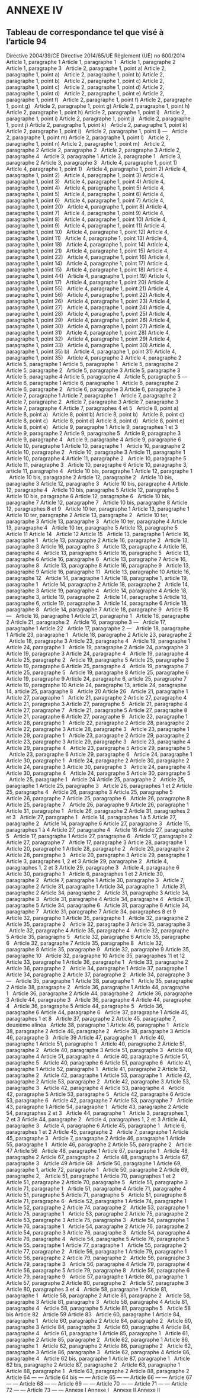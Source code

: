# ANNEXE IV

## Tableau de correspondance tel que visé à l’article 94

Directive 2004/39/CE Directive 2014/65/UE Règlement (UE) no 600/2014 Article 1, paragraphe 1 Article 1, paragraphe 1   Article 1, paragraphe 2 Article 1, paragraphe 3   Article 2, paragraphe 1, point a) Article 2, paragraphe 1, point a)   Article 2, paragraphe 1, point b) Article 2, paragraphe 1, point b)   Article 2, paragraphe 1, point c) Article 2, paragraphe 1, point c)   Article 2, paragraphe 1, point d) Article 2, paragraphe 1, point d)   Article 2, paragraphe 1, point e) Article 2, paragraphe 1, point f)   Article 2, paragraphe 1, point f) Article 2, paragraphe 1, point g)   Article 2, paragraphe 1, point g) Article 2, paragraphe 1, point h)   Article 2, paragraphe 1, point h) Article 2, paragraphe 1, point i)   Article 2, paragraphe 1, point i) Article 2, paragraphe 1, point j)   Article 2, paragraphe 1, point j) Article 2, paragraphe 1, point k)   Article 2, paragraphe 1, point k) Article 2, paragraphe 1, point i)   Article 2, paragraphe 1, point l) —   Article 2, paragraphe 1, point m) Article 2, paragraphe 1, point l)   Article 2, paragraphe 1, point n) Article 2, paragraphe 1, point m)   Article 2, paragraphe 2 Article 2, paragraphe 2   Article 2, paragraphe 3 Article 2, paragraphe 4   Article 3, paragraphe 1 Article 3, paragraphe 1   Article 3, paragraphe 2 Article 3, paragraphe 3   Article 4, paragraphe 1, point 1) Article 4, paragraphe 1, point 1)   Article 4, paragraphe 1, point 2) Article 4, paragraphe 1, point 2)   Article 4, paragraphe 1, point 3) Article 4, paragraphe 1, point 3)   Article 4, paragraphe 1, point 4) Article 4, paragraphe 1, point 4)   Article 4, paragraphe 1, point 5) Article 4, paragraphe 1, point 5)   Article 4, paragraphe 1, point 6) Article 4, paragraphe 1, point 6)   Article 4, paragraphe 1, point 7) Article 4, paragraphe 1, point 20)   Article 4, paragraphe 1, point 8) Article 4, paragraphe 1, point 7)   Article 4, paragraphe 1, point 9) Article 4, paragraphe 1, point 8)   Article 4, paragraphe 1, point 10) Article 4, paragraphe 1, point 9)   Article 4, paragraphe 1, point 11) Article 4, paragraphe 1, point 10)   Article 4, paragraphe 1, point 12) Article 4, paragraphe 1, point 11)   Article 4, paragraphe 1, point 13) Article 4, paragraphe 1, point 18)   Article 4, paragraphe 1, point 14) Article 4, paragraphe 1, point 21)   Article 4, paragraphe 1, point 15) Article 4, paragraphe 1, point 22)   Article 4, paragraphe 1, point 16) Article 4, paragraphe 1, point 14)   Article 4, paragraphe 1, point 17) Article 4, paragraphe 1, point 15)   Article 4, paragraphe 1, point 18) Article 4, paragraphe 1, point 44)   Article 4, paragraphe 1, point 19) Article 4, paragraphe 1, point 17)   Article 4, paragraphe 1, point 20) Article 4, paragraphe 1, point 55)   Article 4, paragraphe 1, point 21) Article 4, paragraphe 1, point 56)   Article 4, paragraphe 1, point 22) Article 4, paragraphe 1, point 26)   Article 4, paragraphe 1, point 23) Article 4, paragraphe 1, point 27)   Article 4, paragraphe 1, point 24) Article 4, paragraphe 1, point 28)   Article 4, paragraphe 1, point 25) Article 4, paragraphe 1, point 29)   Article 4, paragraphe 1, point 26) Article 4, paragraphe 1, point 30)   Article 4, paragraphe 1, point 27) Article 4, paragraphe 1, point 31)   Article 4, paragraphe 1, point 28) Article 4, paragraphe 1, point 32)   Article 4, paragraphe 1, point 29) Article 4, paragraphe 1, point 33)   Article 4, paragraphe 1, point 30) Article 4, paragraphe 1, point 35) b)   Article 4, paragraphe 1, point 31) Article 4, paragraphe 1, point 35)   Article 4, paragraphe 2 Article 4, paragraphe 2   Article 5, paragraphe 1 Article 5, paragraphe 1   Article 5, paragraphe 2 Article 5, paragraphe 2   Article 5, paragraphe 3 Article 5, paragraphe 3   Article 5, paragraphe 4 Article 5, paragraphe 4   Article 5, paragraphe 5 —   Article 6, paragraphe 1 Article 6, paragraphe 1   Article 6, paragraphe 2 Article 6, paragraphe 2   Article 6, paragraphe 3 Article 6, paragraphe 3   Article 7, paragraphe 1 Article 7, paragraphe 1   Article 7, paragraphe 2 Article 7, paragraphe 2   Article 7, paragraphe 3 Article 7, paragraphe 3   Article 7, paragraphe 4 Article 7, paragraphes 4 et 5   Article 8, point a) Article 8, point a)   Article 8, point b) Article 8, point b)   Article 8, point c) Article 8, point c)   Article 8, point d) Article 8, point d)   Article 8, point e) Article 8, point e)   Article 9, paragraphe 1 Article 9, paragraphes 1 et 3   Article 9, paragraphe 2 Article 9, paragraphe 5   Article 9, paragraphe 3 Article 9, paragraphe 4   Article 9, paragraphe 4 Article 9, paragraphe 6   Article 10, paragraphe 1 Article 10, paragraphe 1   Article 10, paragraphe 2 Article 10, paragraphe 2   Article 10, paragraphe 3 Article 11, paragraphe 1   Article 10, paragraphe 4 Article 11, paragraphe 2   Article 10, paragraphe 5 Article 11, paragraphe 3   Article 10, paragraphe 6 Article 10, paragraphe 3, article 11, paragraphe 4   Article 10 bis, paragraphe 1 Article 12, paragraphe 1   Article 10 bis, paragraphe 2 Article 12, paragraphe 2   Article 10 bis, paragraphe 3 Article 12, paragraphe 3   Article 10 bis, paragraphe 4 Article 12, paragraphe 4   Article 10 bis, paragraphe 5 Article 12, paragraphe 5   Article 10 bis, paragraphe 6 Article 12, paragraphe 6   Article 10 bis, paragraphe 7 Article 12, paragraphe 7   Article 10 bis, paragraphe 8 Article 12, paragraphes 8 et 9   Article 10 ter, paragraphe 1 Article 13, paragraphe 1   Article 10 ter, paragraphe 2 Article 13, paragraphe 2   Article 10 ter, paragraphe 3 Article 13, paragraphe 3   Article 10 ter, paragraphe 4 Article 13, paragraphe 4   Article 10 ter, paragraphe 5 Article 13, paragraphe 5   Article 11 Article 14   Article 12 Article 15   Article 13, paragraphe 1 Article 16, paragraphe 1   Article 13, paragraphe 2 Article 16, paragraphe 2   Article 13, paragraphe 3 Article 16, paragraphe 3   Article 13, paragraphe 4 Article 16, paragraphe 4   Article 13, paragraphe 5 Article 16, paragraphe 5   Article 13, paragraphe 6 Article 16, paragraphe 6   Article 13, paragraphe 7 Article 16, paragraphe 8   Article 13, paragraphe 8 Article 16, paragraphe 9   Article 13, paragraphe 9 Article 16, paragraphe 11   Article 13, paragraphe 10 Article 16, paragraphe 12   Article 14, paragraphe 1 Article 18, paragraphe 1, article 19, paragraphe 1   Article 14, paragraphe 2 Article 18, paragraphe 2   Article 14, paragraphe 3 Article 19, paragraphe 4   Article 14, paragraphe 4 Article 18, paragraphe 3, article 19, paragraphe 2   Article 14, paragraphe 5 Article 18, paragraphe 6, article 19, paragraphe 3   Article 14, paragraphe 6 Article 18, paragraphe 8   Article 14, paragraphe 7 Article 18, paragraphe 9   Article 15 —   Article 16, paragraphe 1 Article 21, paragraphe 1   Article 16, paragraphe 2 Article 21, paragraphe 2   Article 16, paragraphe 3 —   Article 17, paragraphe 1 Article 22   Article 17, paragraphe 2 —   Article 18, paragraphe 1 Article 23, paragraphe 1   Article 18, paragraphe 2 Article 23, paragraphe 2   Article 18, paragraphe 3 Article 23, paragraphe 4   Article 19, paragraphe 1 Article 24, paragraphe 1   Article 19, paragraphe 2 Article 24, paragraphe 3   Article 19, paragraphe 3 Article 24, paragraphe 4   Article 19, paragraphe 4 Article 25, paragraphe 2   Article 19, paragraphe 5 Article 25, paragraphe 3   Article 19, paragraphe 6 Article 25, paragraphe 4   Article 19, paragraphe 7 Article 25, paragraphe 5   Article 19, paragraphe 8 Article 25, paragraphe 6   Article 19, paragraphe 9 Article 24, paragraphe 6, article 25, paragraphe 7   Article 19, paragraphe 10 Article 24, paragraphe 13, article 24, paragraphe 14, article 25, paragraphe 8   Article 20 Article 26   Article 21, paragraphe 1 Article 27, paragraphe 1   Article 21, paragraphe 2 Article 27, paragraphe 4   Article 21, paragraphe 3 Article 27, paragraphe 5   Article 21, paragraphe 4 Article 27, paragraphe 7   Article 21, paragraphe 5 Article 27, paragraphe 8   Article 21, paragraphe 6 Article 27, paragraphe 9   Article 22, paragraphe 1 Article 28, paragraphe 1   Article 22, paragraphe 2 Article 28, paragraphe 2   Article 22, paragraphe 3 Article 28, paragraphe 3   Article 23, paragraphe 1 Article 29, paragraphe 1   Article 23, paragraphe 2 Article 29, paragraphe 2   Article 23, paragraphe 3 Article 29, paragraphe 3   Article 23, paragraphe 4 Article 29, paragraphe 4   Article 23, paragraphe 5 Article 29, paragraphe 5   Article 23, paragraphe 6 Article 29, paragraphe 6   Article 24, paragraphe 1 Article 30, paragraphe 1   Article 24, paragraphe 2 Article 30, paragraphe 2   Article 24, paragraphe 3 Article 30, paragraphe 3   Article 24, paragraphe 4 Article 30, paragraphe 4   Article 24, paragraphe 5 Article 30, paragraphe 5   Article 25, paragraphe 1   Article 24 Article 25, paragraphe 2   Article 25, paragraphe 1 Article 25, paragraphe 3   Article 26, paragraphes 1 et 2 Article 25, paragraphe 4   Article 26, paragraphe 3 Article 25, paragraphe 5   Article 26, paragraphe 7 Article 25, paragraphe 6   Article 26, paragraphe 8 Article 25, paragraphe 7   Article 26, paragraphe 9 Article 26, paragraphe 1 Article 31, paragraphe 1   Article 26, paragraphe 2 Article 31, paragraphes 2 et 3   Article 27, paragraphe 1   Article 14, paragraphes 1 à 5 Article 27, paragraphe 2   Article 14, paragraphe 6 Article 27, paragraphe 3   Article 15, paragraphes 1 à 4 Article 27, paragraphe 4   Article 16 Article 27, paragraphe 5   Article 17, paragraphe 1 Article 27, paragraphe 6   Article 17, paragraphe 2 Article 27, paragraphe 7   Article 17, paragraphe 3 Article 28, paragraphe 1   Article 20, paragraphe 1 Article 28, paragraphe 2   Article 20, paragraphe 2 Article 28, paragraphe 3   Article 20, paragraphe 3 Article 29, paragraphe 1   Article 3, paragraphes 1, 2 et 3 Article 29, paragraphe 2   Article 4, paragraphes 1, 2 et 3 Article 29, paragraphe 3   Article 4, paragraphe 6 Article 30, paragraphe 1   Article 6, paragraphes 1 et 2 Article 30, paragraphe 2   Article 7, paragraphe 1 Article 30, paragraphe 3   Article 7, paragraphe 2 Article 31, paragraphe 1 Article 34, paragraphe 1   Article 31, paragraphe 2 Article 34, paragraphe 2   Article 31, paragraphe 3 Article 34, paragraphe 3   Article 31, paragraphe 4 Article 34, paragraphe 4   Article 31, paragraphe 5 Article 34, paragraphe 6   Article 31, paragraphe 6 Article 34, paragraphe 7   Article 31, paragraphe 7 Article 34, paragraphes 8 et 9   Article 32, paragraphe 1 Article 35, paragraphe 1   Article 32, paragraphe 2 Article 35, paragraphe 2   Article 32, paragraphe 3 Article 35, paragraphe 3   Article 32, paragraphe 4 Article 35, paragraphe 4   Article 32, paragraphe 5 Article 35, paragraphe 5   Article 32, paragraphe 6 Article 35, paragraphe 6   Article 32, paragraphe 7 Article 35, paragraphe 8   Article 32, paragraphe 8 Article 35, paragraphe 9   Article 32, paragraphe 9 Article 35, paragraphe 10   Article 32, paragraphe 10 Article 35, paragraphes 11 et 12   Article 33, paragraphe 1 Article 36, paragraphe 1   Article 33, paragraphe 2 Article 36, paragraphe 2   Article 34, paragraphe 1 Article 37, paragraphe 1   Article 34, paragraphe 2 Article 37, paragraphe 2   Article 34, paragraphe 3 —   Article 35, paragraphe 1 Article 38, paragraphe 1   Article 35, paragraphe 2 Article 38, paragraphe 2   Article 36, paragraphe 1 Article 44, paragraphe 1   Article 36, paragraphe 2 Article 44, paragraphe 2   Article 36, paragraphe 3 Article 44, paragraphe 3   Article 36, paragraphe 4 Article 44, paragraphe 4   Article 36, paragraphe 5 Article 44, paragraphe 5   Article 36, paragraphe 6 Article 44, paragraphe 6   Article 37, paragraphe 1 Article 45, paragraphes 1 et 8   Article 37, paragraphe 2 Article 45, paragraphe 7, deuxième alinéa   Article 38, paragraphe 1 Article 46, paragraphe 1   Article 38, paragraphe 2 Article 46, paragraphe 2   Article 38, paragraphe 3 Article 46, paragraphe 3   Article 39 Article 47, paragraphe 1   Article 40, paragraphe 1 Article 51, paragraphe 1   Article 40, paragraphe 2 Article 51, paragraphe 2   Article 40, paragraphe 3 Article 51, paragraphe 3   Article 40, paragraphe 4 Article 51, paragraphe 4   Article 40, paragraphe 5 Article 51, paragraphe 5   Article 40, paragraphe 6 Article 51, paragraphe 6   Article 41, paragraphe 1 Article 52, paragraphe 1   Article 41, paragraphe 2 Article 52, paragraphe 2   Article 42, paragraphe 1 Article 53, paragraphe 1   Article 42, paragraphe 2 Article 53, paragraphe 2   Article 42, paragraphe 3 Article 53, paragraphe 3   Article 42, paragraphe 4 Article 53, paragraphe 4   Article 42, paragraphe 5 Article 53, paragraphe 5   Article 42, paragraphe 6 Article 53, paragraphe 6   Article 42, paragraphe 7 Article 53, paragraphe 7   Article 43, paragraphe 1 Article 54, paragraphe 1   Article 43, paragraphe 2 Article 54, paragraphes 2 et 3   Article 44, paragraphe 1   Article 3, paragraphes 1, 2 et 3 Article 44, paragraphe 2   Article 4, paragraphes 1, 2 et 3 Article 44, paragraphe 3   Article 4, paragraphe 6 Article 45, paragraphe 1   Article 6, paragraphes 1 et 2 Article 45, paragraphe 2   Article 7, paragraphe 1 Article 45, paragraphe 3   Article 7, paragraphe 2 Article 46, paragraphe 1 Article 55, paragraphe 1   Article 46, paragraphe 2 Article 55, paragraphe 2   Article 47 Article 56   Article 48, paragraphe 1 Article 67, paragraphe 1   Article 48, paragraphe 2 Article 67, paragraphe 2   Article 48, paragraphe 3 Article 67, paragraphe 3   Article 49 Article 68   Article 50, paragraphe 1 Article 69, paragraphe 1, article 72, paragraphe 1   Article 50, paragraphe 2 Article 69, paragraphe 2,   Article 51, paragraphe 1 Article 70, paragraphes 1 et 2   Article 51, paragraphe 2 Article 70, paragraphe 5   Article 51, paragraphe 3 Article 71, paragraphe 1   Article 51, paragraphe 4 Article 71, paragraphe 4   Article 51, paragraphe 5 Article 71, paragraphe 5   Article 51, paragraphe 6 Article 71, paragraphe 6   Article 52, paragraphe 1 Article 74, paragraphe 1   Article 52, paragraphe 2 Article 74, paragraphe 2   Article 53, paragraphe 1 Article 75, paragraphe 1   Article 53, paragraphe 2 Article 75, paragraphe 2   Article 53, paragraphe 3 Article 75, paragraphe 3   Article 54, paragraphe 1 Article 76, paragraphe 1   Article 54, paragraphe 2 Article 76, paragraphe 2   Article 54, paragraphe 3 Article 76, paragraphe 3   Article 54, paragraphe 4 Article 76, paragraphe 4   Article 54, paragraphe 5 Article 76, paragraphe 5   Article 55, paragraphe 1 Article 77, paragraphe 1   Article 55, paragraphe 2 Article 77, paragraphe 2   Article 56, paragraphe 1 Article 79, paragraphe 1   Article 56, paragraphe 2 Article 79, paragraphe 2   Article 56, paragraphe 3 Article 79, paragraphe 3   Article 56, paragraphe 4 Article 79, paragraphe 4   Article 56, paragraphe 5 Article 79, paragraphe 8   Article 56, paragraphe 6 Article 79, paragraphe 9   Article 57, paragraphe 1 Article 80, paragraphe 1   Article 57, paragraphe 2 Article 80, paragraphe 2   Article 57, paragraphe 3 Article 80, paragraphes 3 et 4   Article 58, paragraphe 1 Article 81, paragraphe 1   Article 58, paragraphe 2 Article 81, paragraphe 2   Article 58, paragraphe 3 Article 81, paragraphe 3   Article 58, paragraphe 4 Article 81, paragraphe 4   Article 58, paragraphe 5 Article 81, paragraphe 5   Article 58 bis Article 82   Article 59 Article 83   Article 60, paragraphe 1 Article 84, paragraphe 1   Article 60, paragraphe 2 Article 84, paragraphe 2   Article 60, paragraphe 3 Article 84, paragraphe 3   Article 60, paragraphe 4 Article 84, paragraphe 4   Article 61, paragraphe 1 Article 85, paragraphe 1   Article 61, paragraphe 2 Article 85, paragraphe 2   Article 62, paragraphe 1 Article 86, paragraphe 1   Article 62, paragraphe 2 Article 86, paragraphe 2   Article 62, paragraphe 3 Article 86, paragraphe 3   Article 62, paragraphe 4 Article 86, paragraphe 4   Article 62 bis, paragraphe 1 Article 87, paragraphe 1   Article 62 bis, paragraphe 2 Article 87, paragraphe 2   Article 63, paragraphe 1 Article 88, paragraphe 1   Article 63, paragraphe 2 Article 88, paragraphe 2   Article 64 — — Article 64 bis — — Article 65 — — Article 66 — — Article 67 — — Article 68 — — Article 69 — — Article 70 — — Article 71 — — Article 72 — — Article 73 — — Annexe I Annexe I   Annexe II Annexe II  

